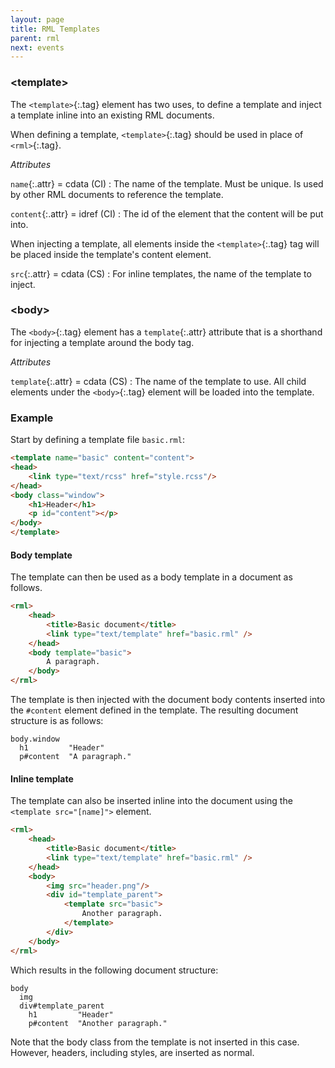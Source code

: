 ```yaml
---
layout: page
title: RML Templates
parent: rml
next: events
---
```


### \<template\>

The `<template>`{:.tag} element has two uses, to define a template and inject a template inline into an existing RML documents.

When defining a template, `<template>`{:.tag} should be used in place of `<rml>`{:.tag}.

_Attributes_

`name`{:.attr} = cdata (CI)
: The name of the template. Must be unique. Is used by other RML documents to reference the template.

`content`{:.attr} = idref (CI)
: The id of the element that the content will be put into.

When injecting a template, all elements inside the `<template>`{:.tag} tag will be placed inside the template's content element.

`src`{:.attr} = cdata (CS)
: For inline templates, the name of the template to inject.

### \<body\>

The `<body>`{:.tag} element has a `template`{:.attr} attribute that is a shorthand for injecting a template around the body tag.

_Attributes_

`template`{:.attr} = cdata (CS)
: The name of the template to use. All child elements under the `<body>`{:.tag} element will be loaded into the template.


### Example

Start by defining a template file `basic.rml`:

```html
<template name="basic" content="content">
<head>
	<link type="text/rcss" href="style.rcss"/>
</head>
<body class="window">
	<h1>Header</h1>
	<p id="content"></p>
</body>
</template>
```

#### Body template

The template can then be used as a body template in a document as follows.


```html
<rml>
	<head>
		<title>Basic document</title>
		<link type="text/template" href="basic.rml" />
	</head>
	<body template="basic">
		A paragraph.
	</body>
</rml>
```

The template is then injected with the document body contents inserted into the `#content` element defined in the template. The resulting document structure is as follows:

```
body.window
  h1         "Header"
  p#content  "A paragraph."
```

#### Inline template

The template can also be inserted inline into the document using the `<template src="[name]">` element.

```html
<rml>
	<head>
		<title>Basic document</title>
		<link type="text/template" href="basic.rml" />
	</head>
	<body>
		<img src="header.png"/>
		<div id="template_parent">
			<template src="basic">
				Another paragraph.
			</template>
		</div>
	</body>
</rml>
```

Which results in the following document structure:

```
body
  img
  div#template_parent
    h1         "Header"
    p#content  "Another paragraph."
```

Note that the body class from the template is not inserted in this case. However, headers, including styles, are inserted as normal.
